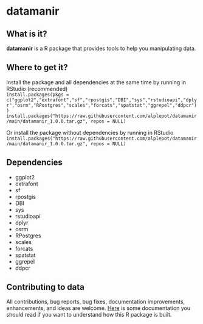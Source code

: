 # datamanir

## What is it?

__datamanir__ is a R package that provides tools to help you manipulating data.

## Where to get it?

Install the package and all dependencies at the same time by running in RStudio (recommended)\
`install.packages(pkgs = c("ggplot2","extrafont","sf","rpostgis","DBI","sys","rstudioapi","dplyr","osrm","RPostgres","scales","forcats","spatstat","ggrepel","ddpcr"))`\
`install.packages("https://raw.githubusercontent.com/alplepot/datamanir/main/datamanir_1.0.0.tar.gz", repos = NULL)`

Or install the package without dependencies by running in RStudio\
`install.packages("https://raw.githubusercontent.com/alplepot/datamanir/main/datamanir_1.0.0.tar.gz", repos = NULL)`

## Dependencies

- ggplot2
- extrafont
- sf
- rpostgis
- DBI
- sys
- rstudioapi
- dplyr
- osrm
- RPostgres
- scales
- forcats
- spatstat
- ggrepel
- ddpcr

## Contributing to data

All contributions, bug reports, bug fixes, documentation improvements, enhancements, and ideas are welcome.
[Here](https://thinkr.fr/creer-package-r-quelques-minutes/) is some documentation you should read if you want to understand how this R package is built.
